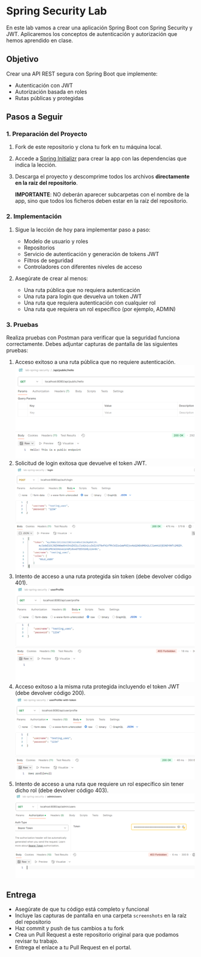 # Spring Security Lab

En este lab vamos a crear una aplicación Spring Boot con Spring Security y JWT. Aplicaremos los conceptos de autenticación y autorización que hemos aprendido en clase.

## Objetivo

Crear una API REST segura con Spring Boot que implemente:
- Autenticación con JWT
- Autorización basada en roles
- Rutas públicas y protegidas


## Pasos a Seguir

### 1. Preparación del Proyecto

1. Fork de este repositorio y clona tu fork en tu máquina local.
2. Accede a [Spring Initializr](https://start.spring.io/) para crear la app con las dependencias que indica la lección.
3. Descarga el proyecto y descomprime todos los archivos **directamente en la raíz del repositorio**.

   **IMPORTANTE**: NO deberán aparecer subcarpetas con el nombre de la app, sino que todos los ficheros deben estar en la raíz del repositorio.

### 2. Implementación

1. Sigue la lección de hoy para implementar paso a paso:
   - Modelo de usuario y roles
   - Repositorios
   - Servicio de autenticación y generación de tokens JWT
   - Filtros de seguridad
   - Controladores con diferentes niveles de acceso

2. Asegúrate de crear al menos:
   - Una ruta pública que no requiera autenticación
   - Una ruta para login que devuelva un token JWT
   - Una ruta que requiera autenticación con cualquier rol
   - Una ruta que requiera un rol específico (por ejemplo, ADMIN)

### 3. Pruebas

Realiza pruebas con Postman para verificar que la seguridad funciona correctamente. Debes adjuntar capturas de pantalla de las siguientes pruebas:

1. Acceso exitoso a una ruta pública que no requiere autenticación.
![](accessPublicHello.png)
2. Solicitud de login exitosa que devuelve el token JWT.
![](successfulLogin.png)
3. Intento de acceso a una ruta protegida sin token (debe devolver código 401).
![](protectedWithoutToken.png)
4. Acceso exitoso a la misma ruta protegida incluyendo el token JWT (debe devolver código 200).
![](userProfileWithToken.png)
5. Intento de acceso a una ruta que requiere un rol específico sin tener dicho rol (debe devolver código 403).
![](adminUsers.png)

## Entrega

- Asegúrate de que tu código está completo y funcional
- Incluye las capturas de pantalla en una carpeta `screenshots` en la raíz del repositorio
- Haz commit y push de tus cambios a tu fork
- Crea un Pull Request a este repositorio original para que podamos revisar tu trabajo.
- Entrega el enlace a tu Pull Request en el portal.